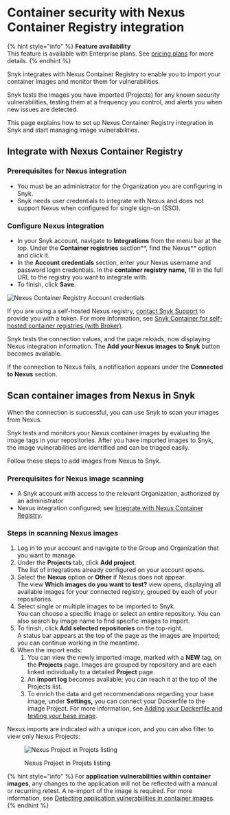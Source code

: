 # Container security with Nexus Container Registry integration

{% hint style="info" %}
**Feature availability**\
This feature is available with Enterprise plans. See [pricing plans](https://snyk.io/plans/) for more details.
{% endhint %}

Snyk integrates with Nexus Container Registry to enable you to import your container images and monitor them for vulnerabilities.

Snyk tests the images you have imported (Projects) for any known security vulnerabilities, testing them at a frequency you control, and alerts you when new issues are detected.

This page explains how to set up Nexus Container Registry integration in Snyk and start managing image vulnerabilities.

## Integrate with Nexus Container Registry

### Prerequisites for Nexus integration

* You must be an administrator for the Organization you are configuring in Snyk.
* Snyk needs user credentials to integrate with Nexus and does not support Nexus when configured for single sign-on (SSO).

### **Configure Nexus integration**

* In your Snyk account, navigate to **Integrations** from the menu bar at the top. Under the **Container registries** section**, find the Nexus** option and click it.
* In the **Account credentials** section, enter your Nexus username and password login credentials. In the **container registry name,** fill in the full URL to the registry you want to integrate with.
* To finish, click **Save**.

![Nexus Container Registry Account credentials](../../../.gitbook/assets/mceclip1-20-.png)

If you are using a self-hosted Nexus registry, [contact Snyk Support](https://support.snyk.io/hc/en-us/requests/new) to provide you with a token. For more information, see [Snyk Container for self-hosted container registries (with Broker)](../../integrate-self-hosted-container-registries.md).

Snyk tests the connection values, and the page reloads, now displaying Nexus integration information. The **Add your Nexus images to Snyk** button becomes available.

If the connection to Nexus fails, a notification appears under the **Connected to Nexus** section.

## Scan container images from Nexus in Snyk

When the connection is successful, you can use Snyk to scan your images from Nexus.

Snyk tests and monitors your Nexus container images by evaluating the image tags in your repositories. After you have imported images to Snyk, the image vulnerabilities are identified and can be triaged easily.

Follow these steps to add images from Nexus to Snyk.

### **Prerequisites for Nexus image scanning**

* A Snyk account with access to the relevant Organization, authorized by an administrator
* Nexus integration configured; see [Integrate with Nexus Container Registry](container-security-with-nexus-integration.md#integrate-with-nexus-container-registry).

### **Steps in scanning Nexus images**

1. Log in to your account and navigate to the Group and Organization that you want to manage.
2. Under the **Projects** tab, click **Add project**.\
   The list of integrations already configured on your account opens.
3. Select the **Nexus** option or **Other** if Nexus does not appear.\
   The view **Which images do you want to test?** view opens, displaying all available images for your connected registry, grouped by each of your repositories.
4. Select single or multiple images to be imported to Snyk.\
   You can choose a specific image or select an entire repository. You can also search by image name to find specific images to import.
5. To finish, click **Add selected repositories** on the top-right.\
   A status bar appears at the top of the page as the images are imported; you can continue working in the meantime.
6. When the import ends:
   1. You can view the newly imported image, marked with a **NEW** tag, on the **Projects** page. Images are grouped by repository and are each linked individually to a detailed **Project** page.
   2. An **import log** becomes available; you can reach it at the top of the Projects list.
   3. To enrich the data and get recommendations regarding your base image, under **Settings,** you can connect your Dockerfile to the image Project. For more information, see [Adding your Dockerfile and testing your base image](../../scan-your-dockerfile/adding-your-dockerfile-and-testing-your-base-image.md).

Nexus imports are indicated with a unique icon, and you can also filter to view only Nexus Projects:

<figure><img src="../../../.gitbook/assets/mceclip0-18-.png" alt="Nexus Project in Projets listing"><figcaption><p>Nexus Project in Projets listing</p></figcaption></figure>

{% hint style="info" %}
For **application vulnerabilities within container images**, any changes to the application will not be reflected with a manual or recurring retest. A re-import of the image is required. For more information, see [Detecting application vulnerabilities in container images](../../using-snyk-container/detecting-application-vulnerabilities-in-container-images.md).
{% endhint %}
